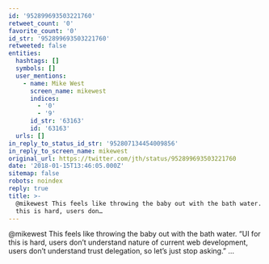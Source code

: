 ```yaml
---
id: '952899693503221760'
retweet_count: '0'
favorite_count: '0'
id_str: '952899693503221760'
retweeted: false
entities:
  hashtags: []
  symbols: []
  user_mentions:
    - name: Mike West
      screen_name: mikewest
      indices:
        - '0'
        - '9'
      id_str: '63163'
      id: '63163'
  urls: []
in_reply_to_status_id_str: '952807134454009856'
in_reply_to_screen_name: mikewest
original_url: https://twitter.com/jth/status/952899693503221760
date: '2018-01-15T13:46:05.000Z'
sitemap: false
robots: noindex
reply: true
title: >-
  @mikewest This feels like throwing the baby out with the bath water. “UI for
  this is hard, users don…
---
```


@mikewest This feels like throwing the baby out with the bath water. “UI for this is hard, users don’t understand nature of current web development, users don’t understand trust delegation, so let’s just stop asking.” …